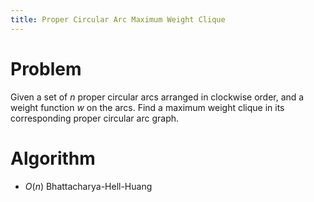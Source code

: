 ```yaml
---
title: Proper Circular Arc Maximum Weight Clique
---
```


# Problem 

Given a set of $n$ proper circular arcs arranged in clockwise order, and a weight function $w$ on the arcs. Find a maximum weight clique in its corresponding proper circular arc graph.

# Algorithm

- $O(n)$ Bhattacharya-Hell-Huang